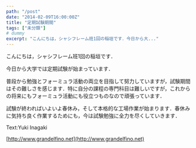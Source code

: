 ```yaml
---
path: "/post"
date: "2014-02-09T16:00:00Z"
title: "定期試験期間"
tags: ["未分類"]
# dummy
excerpt: "こんにちは，シャシフレーム班1回の稲垣です．今日から大..."
---
```




[](09-1.jpg)

こんにちは，シャシフレーム班1回の稲垣です．

今日から大学では定期試験が始まっています．

普段から勉強とフォーミュラ活動の両立を目指して努力していますが，試験期間はその難しさを感じます．特に自分の課程の専門科目は難しいですが，これからの将来にもフォーミュラ活動にも役立つものなので頑張っています．

試験が終わればいよいよ春休み，そして本格的な工場作業が始まります．春休みに気持ち良く作業するためにも，今は試験勉強に全力を尽くしていきます．

Text:Yuki Inagaki

[http://www.grandelfino.net](http://www.grandelfino.net)


